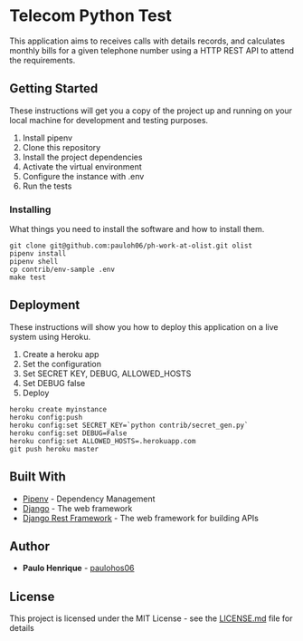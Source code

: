 # Telecom Python Test

This application aims to receives calls with details records, and calculates monthly bills for a given telephone number using a HTTP REST API to attend the requirements.

## Getting Started

These instructions will get you a copy of the project up and running on your local machine for development and testing purposes.

1. Install pipenv
2. Clone this repository
3. Install the project dependencies
4. Activate the virtual environment
5. Configure the instance with .env
6. Run the tests

### Installing

What things you need to install the software and how to install them.

```console
git clone git@github.com:pauloh06/ph-work-at-olist.git olist
pipenv install
pipenv shell
cp contrib/env-sample .env
make test
```

## Deployment

These instructions will show you how to deploy this application on a live system using Heroku.

1. Create a heroku app
2. Set the configuration
3. Set SECRET KEY, DEBUG, ALLOWED_HOSTS
4. Set DEBUG false
5. Deploy

```console
heroku create myinstance
heroku config:push
heroku config:set SECRET_KEY=`python contrib/secret_gen.py`
heroku config:set DEBUG=False
heroku config:set ALLOWED_HOSTS=.herokuapp.com
git push heroku master
```


## Built With

* [Pipenv](https://docs.pipenv.org/en/latest/) - Dependency Management
* [Django](https://docs.djangoproject.com/en/2.2/) - The web framework
* [Django Rest Framework](https://www.django-rest-framework.org/) - The web framework for building APIs

## Author

* **Paulo Henrique** - [paulohos06](https://github.com/paulohos06)

## License

This project is licensed under the MIT License - see the [LICENSE.md](LICENSE.md) file for details
